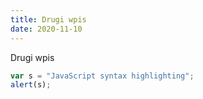 ```yaml
---
title: Drugi wpis
date: 2020-11-10
---
```


Drugi wpis

```javascript
var s = "JavaScript syntax highlighting";
alert(s);
```